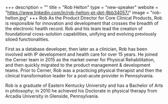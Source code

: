 +++
description = ""
title = "Rob Helton"
type = "new-speaker"
website = "https://www.linkedin.com/in/rob-helton-pt-dpt-9bb34057/"
image = "rob-helton.jpg"
+++
Rob As the Product Director for Core Clinical Products, Rob is responsible for innovation and development that crosses the breadth of the electronic health record. Rob and his team lead the creation of foundational cross-solution capabilities, unifying and evolving previously siloed functionalities. 

First as a database developer, then later as a clinician, Rob has been involved with IP development and health care for over 15 years. He joined the Cerner team in 2015 as the market owner for Physical Rehabilitation, and then quickly migrated to the product management & development teams. Prior to Cerner, Rob was a practicing physical therapist and then the clinical transformation leader for a post-acute provider in Pennsylvania. 

Rob is a graduate of Eastern Kentucky University and has a Bachelor of Arts in philosophy; in 2010 he achieved his Doctorate in physical therapy from Arcadia University in Glenside, Pennsylvania.